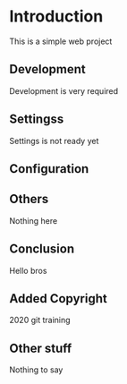 # Introduction

This is a simple web project

## Development

Development is very required

## Settingss

Settings is not ready yet
## Configuration

## Others

Nothing here

## Conclusion

Hello bros

## Added Copyright

2020 git training

## Other stuff

Nothing to say